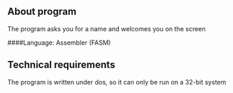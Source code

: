 About program
--------------------
The program asks you for a name and welcomes you on the screen

####Language: Assembler (FASM)

Technical requirements
--------------------
The program is written under dos, so it can only be run on a 32-bit system
